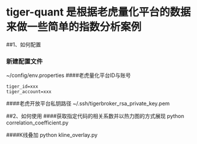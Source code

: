 # tiger-quant 是根据老虎量化平台的数据来做一些简单的指数分析案例

##1、如何配置
### 新建配置文件
~/config/env.properties
####老虎量化平台ID与账号
~~~
tiger_id=xxx
tiger_account=xxx
~~~

####老虎开放平台私钥路径
~/.ssh/tigerbroker_rsa_private_key.pem


##2、如何使用
####获取指定代码的相关系数并以热力图的方式展现
python correlation_coefficient.py

####K线叠加
python kline_overlay.py